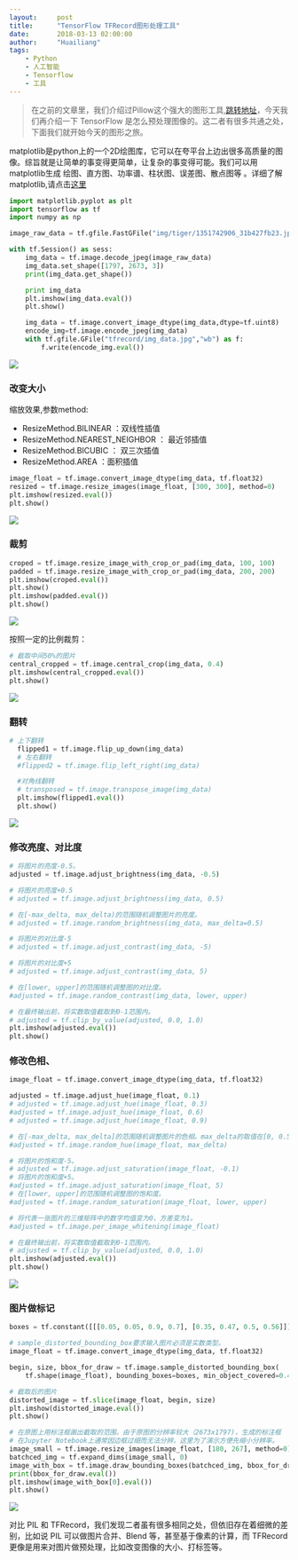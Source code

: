 ```yaml
---
layout:     post
title:      "TensorFlow TFRecord图形处理工具"
date:       2018-03-13 02:00:00
author:     "Huailiang"
tags:
    - Python
    - 人工智能
    - Tensorflow
    - 工具
---
```



> 在之前的文章里，我们介绍过Pillow这个强大的图形工具,[跳转地址][i1]，今天我们再介绍一下 TensorFlow 是怎么预处理图像的。这二者有很多共通之处，下面我们就开始今天的图形之旅。

matplotlib是python上的一个2D绘图库，它可以在夸平台上边出很多高质量的图像。综旨就是让简单的事变得更简单，让复杂的事变得可能。我们可以用matplotlib生成 绘图、直方图、功率谱、柱状图、误差图、散点图等 。详细了解matplotlib,请点击[这里][i2]

```py
import matplotlib.pyplot as plt
import tensorflow as tf   
import numpy as np

image_raw_data = tf.gfile.FastGFile("img/tiger/1351742906_31b427fb23.jpg",'rb').read()

with tf.Session() as sess:
    img_data = tf.image.decode_jpeg(image_raw_data)
    img_data.set_shape([1797, 2673, 3])
    print(img_data.get_shape())

    print img_data
    plt.imshow(img_data.eval())
    plt.show()

    img_data = tf.image.convert_image_dtype(img_data,dtype=tf.uint8)
    encode_img=tf.image.encode_jpeg(img_data)
    with tf.gfile.GFile("tfrecord/img_data.jpg","wb") as f:
    	f.write(encode_img.eval())
```

  ![](/img/in-post/post-tf/tf30.jpg)

### 改变大小

缩放效果,参数method:
-  ResizeMethod.BILINEAR ：双线性插值
-  ResizeMethod.NEAREST_NEIGHBOR ： 最近邻插值
-  ResizeMethod.BICUBIC ： 双三次插值
-  ResizeMethod.AREA ：面积插值


  ```py
  image_float = tf.image.convert_image_dtype(img_data, tf.float32)
  resized = tf.image.resize_images(image_float, [300, 300], method=0)
  plt.imshow(resized.eval())
  plt.show()

  ```

  ![](/img/in-post/post-tf/tf31.jpg)



### 裁剪
``` py
croped = tf.image.resize_image_with_crop_or_pad(img_data, 100, 100)
padded = tf.image.resize_image_with_crop_or_pad(img_data, 200, 200)
plt.imshow(croped.eval())
plt.show()
plt.imshow(padded.eval())
plt.show()

```

  ![](/img/in-post/post-tf/tf32.jpg)

按照一定的比例裁剪：
``` py
# 截取中间50%的图片
central_cropped = tf.image.central_crop(img_data, 0.4)
plt.imshow(central_cropped.eval())
plt.show()

```
  ![](/img/in-post/post-tf/tf33.jpg)

### 翻转

``` py
# 上下翻转
  flipped1 = tf.image.flip_up_down(img_data)
  # 左右翻转
  #flipped2 = tf.image.flip_left_right(img_data)

  #对角线翻转
  # transposed = tf.image.transpose_image(img_data)
  plt.imshow(flipped1.eval())
  plt.show()
```
  ![](/img/in-post/post-tf/tf34.jpg)

### 修改亮度、对比度

``` py
# 将图片的亮度-0.5。
adjusted = tf.image.adjust_brightness(img_data, -0.5)

# 将图片的亮度+0.5
# adjusted = tf.image.adjust_brightness(img_data, 0.5)

# 在[-max_delta, max_delta)的范围随机调整图片的亮度。
# adjusted = tf.image.random_brightness(img_data, max_delta=0.5)

# 将图片的对比度-5
# adjusted = tf.image.adjust_contrast(img_data, -5)

# 将图片的对比度+5
# adjusted = tf.image.adjust_contrast(img_data, 5)

# 在[lower, upper]的范围随机调整图的对比度。
#adjusted = tf.image.random_contrast(img_data, lower, upper)

# 在最终输出前，将实数取值截取到0-1范围内。
# adjusted = tf.clip_by_value(adjusted, 0.0, 1.0)
plt.imshow(adjusted.eval())
plt.show()

```


### 修改色相、
``` py
image_float = tf.image.convert_image_dtype(img_data, tf.float32)

adjusted = tf.image.adjust_hue(image_float, 0.1)
# adjusted = tf.image.adjust_hue(image_float, 0.3)
#adjusted = tf.image.adjust_hue(image_float, 0.6)
# adjusted = tf.image.adjust_hue(image_float, 0.9)

# 在[-max_delta, max_delta]的范围随机调整图片的色相。max_delta的取值在[0, 0.5]之间。
#adjusted = tf.image.random_hue(image_float, max_delta)

# 将图片的饱和度-5。
# adjusted = tf.image.adjust_saturation(image_float, -0.1)
# 将图片的饱和度+5。
#adjusted = tf.image.adjust_saturation(image_float, 5)
# 在[lower, upper]的范围随机调整图的饱和度。
#adjusted = tf.image.random_saturation(image_float, lower, upper)

# 将代表一张图片的三维矩阵中的数字均值变为0，方差变为1。
#adjusted = tf.image.per_image_whitening(image_float)

# 在最终输出前，将实数取值截取到0-1范围内。
# adjusted = tf.clip_by_value(adjusted, 0.0, 1.0)
plt.imshow(adjusted.eval())
plt.show()

```

  ![](/img/in-post/post-tf/tf35.jpg)

### 图片做标记
``` py
boxes = tf.constant([[[0.05, 0.05, 0.9, 0.7], [0.35, 0.47, 0.5, 0.56]]])

# sample_distorted_bounding_box要求输入图片必须是实数类型。
image_float = tf.image.convert_image_dtype(img_data, tf.float32)

begin, size, bbox_for_draw = tf.image.sample_distorted_bounding_box(
    tf.shape(image_float), bounding_boxes=boxes, min_object_covered=0.4)

# 截取后的图片
distorted_image = tf.slice(image_float, begin, size)
plt.imshow(distorted_image.eval())
plt.show()

# 在原图上用标注框画出截取的范围。由于原图的分辨率较大（2673x1797)，生成的标注框
# 在Jupyter Notebook上通常因边框过细而无法分辨，这里为了演示方便先缩小分辨率。
image_small = tf.image.resize_images(image_float, [180, 267], method=0)
batchced_img = tf.expand_dims(image_small, 0)
image_with_box = tf.image.draw_bounding_boxes(batchced_img, bbox_for_draw)
print(bbox_for_draw.eval())
plt.imshow(image_with_box[0].eval())
plt.show()

```

  ![](/img/in-post/post-tf/tf36.jpg)


  对比 PIL 和 TFRecord，我们发现二者虽有很多相同之处，但依旧存在着细微的差别，比如说 PIL 可以做图片合并、Blend 等，甚至基于像素的计算，而 TFRecord 更像是用来对图片做预处理，比如改变图像的大小、打标签等。

[i1]:https://huailiang.github.io/2018/03/07/pil/
[i2]:http://blog.csdn.net/qq_31192383/article/details/53977822
